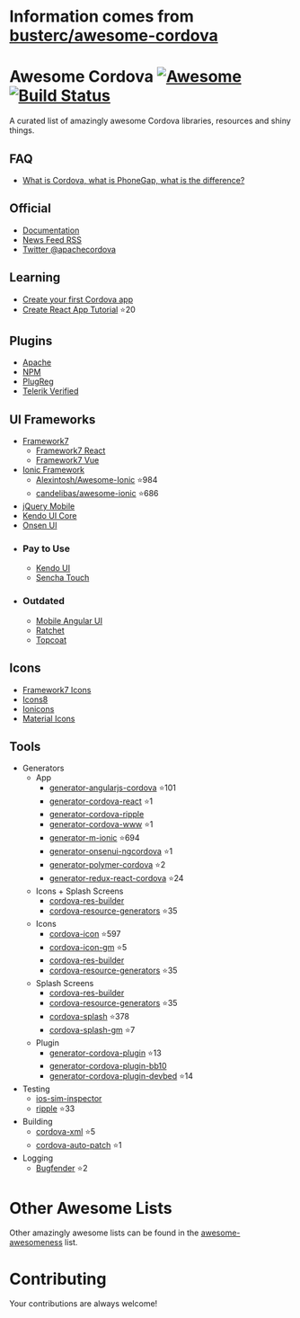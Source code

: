 # Information comes from [busterc/awesome-cordova](https://github.com/busterc/awesome-cordova)
# Awesome Cordova [![Awesome](https://cdn.rawgit.com/sindresorhus/awesome/d7305f38d29fed78fa85652e3a63e154dd8e8829/media/badge.svg)](https://github.com/sindresorhus/awesome) [![Build Status](https://travis-ci.org/busterc/awesome-cordova.svg?branch=master)](https://travis-ci.org/busterc/awesome-cordova)

A curated list of amazingly awesome Cordova libraries, resources and shiny things.

## FAQ

* [What is Cordova, what is PhoneGap, what is the difference?](https://blog.ionicframework.com/what-is-cordova-phonegap/)

## Official

* [Documentation](https://cordova.apache.org/docs/en/latest/)
* [News Feed RSS](https://cordova.apache.org/feed.xml)
* [Twitter @apachecordova](https://twitter.com/apachecordova)

## Learning

* [Create your first Cordova app](https://cordova.apache.org/docs/en/latest/guide/cli/index.html)
* [Create React App Tutorial](https://github.com/johnkmzhou/cordova-create-react-app) :star:20

## Plugins

* [Apache](http://cordova.apache.org/plugins/)
* [NPM](https://www.npmjs.com/search?q=cordova-plugin)
* [PlugReg](http://www.plugreg.com/)
* [Telerik Verified](https://plugins.telerik.com/cordova)

## UI Frameworks

* [Framework7](https://framework7.io)
  * [Framework7 React](https://framework7.io/react/)
  * [Framework7 Vue](https://framework7.io/vue/)
* [Ionic Framework](https://ionicframework.com/)
  * [Alexintosh/Awesome-Ionic](https://github.com/Alexintosh/Awesome-Ionic) :star:984
  * [candelibas/awesome-ionic](https://github.com/candelibas/awesome-ionic) :star:686
* [jQuery Mobile](http://jquerymobile.com/)
* [Kendo UI Core](https://www.telerik.com/kendo-ui/open-source-core)
* [Onsen UI](https://onsen.io/)
* ### Pay to Use
  * [Kendo UI](https://www.telerik.com/kendo-ui)
  * [Sencha Touch](https://www.sencha.com/products/touch/)
* ### Outdated
  * [Mobile Angular UI](http://mobileangularui.com/)
  * [Ratchet](http://goratchet.com/)
  * [Topcoat](http://topcoat.io/)

## Icons

* [Framework7 Icons](https://framework7.io/icons/)
* [Icons8](https://icons8.com/)
* [Ionicons](http://ionicons.com/)
* [Material Icons](https://material.io/icons/)

## Tools

* Generators
  * App
    * [generator-angularjs-cordova](https://github.com/keshavos/generator-angularjs-cordova) :star:101
    * [generator-cordova-react](https://github.com/jackong/generator-cordova-react) :star:1
    * [generator-cordova-ripple](https://github.com/keunlee/generator-cordova-ripple)
    * [generator-cordova-www](https://github.com/busterc/generator-cordova-www) :star:1
    * [generator-m-ionic](https://github.com/mwaylabs/generator-m-ionic) :star:694
    * [generator-onsenui-ngcordova](https://github.com/healthonnet/generator-onsenui-ngcordova) :star:1
    * [generator-polymer-cordova](https://github.com/emoriarty/generator-polymer-cordova) :star:2
    * [generator-redux-react-cordova](https://github.com/zmeecer/generator-redux-react-cordova) :star:24
  * Icons + Splash Screens
    * [cordova-res-builder](https://github.com/mettbox/cordova-res-builder)
    * [cordova-resource-generators](https://github.com/busterc/cordova-resource-generators) :star:35
  * Icons
    * [cordova-icon](https://github.com/AlexDisler/cordova-icon) :star:597
    * [cordova-icon-gm](https://github.com/disusered/cordova-icon-gm) :star:5
    * [cordova-res-builder](https://github.com/mettbox/cordova-res-builder)
    * [cordova-resource-generators](https://github.com/busterc/cordova-resource-generators) :star:35
  * Splash Screens
    * [cordova-res-builder](https://github.com/mettbox/cordova-res-builder)
    * [cordova-resource-generators](https://github.com/busterc/cordova-resource-generators) :star:35
    * [cordova-splash](https://github.com/AlexDisler/cordova-splash) :star:378
    * [cordova-splash-gm](https://github.com/disusered/cordova-splash-gm) :star:7
  * Plugin
    * [generator-cordova-plugin](https://github.com/lholmquist/generator-cordova-plugin) :star:13
    * [generator-cordova-plugin-bb10](https://github.com/blackberry/generator-cordova-plugin-bb10)
    * [generator-cordova-plugin-devbed](https://github.com/sony/generator-cordova-plugin-devbed) :star:14
* Testing
  * [ios-sim-inspector](https://github.com/busterc/profiles/blob/master/osx/sources/ios-sim-inspector)
  * [ripple](https://github.com/ripple-emulator/ripple) :star:33
* Building
  * [cordova-xml](https://github.com/mifi/cordova-xml) :star:5
  * [cordova-auto-patch](https://github.com/shevaroller/cordova-auto-patch) :star:1
* Logging
  * [Bugfender](https://github.com/bugfender/cordova-plugin-bugfender) :star:2

# Other Awesome Lists

Other amazingly awesome lists can be found in the [awesome-awesomeness](https://github.com/bayandin/awesome-awesomeness) list.

# Contributing

Your contributions are always welcome!

